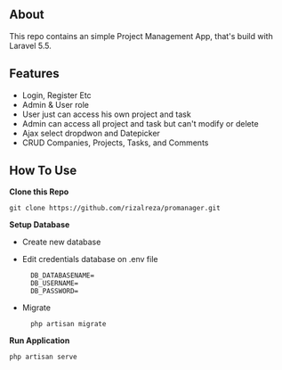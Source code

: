 ## About

This repo contains an simple Project Management App, that's build with Laravel 5.5.


## Features
* Login, Register Etc
* Admin & User role 
* User just can access his own project and task
* Admin can access all project and task but can't modify or delete 
* Ajax select dropdwon and Datepicker
* CRUD Companies, Projects, Tasks, and Comments

## How To Use

**Clone this Repo**

	git clone https://github.com/rizalreza/promanager.git

**Setup Database**

* Create new database
* Edit credentials database on .env file	

		DB_DATABASENAME=
		DB_USERNAME=
		DB_PASSWORD=

* Migrate	

		php artisan migrate

**Run Application**

	php artisan serve






